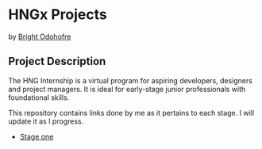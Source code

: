 # HNGx Projects

by [Bright Odohofre](https://twitter.com/B_Odohofre)

## Project Description

The HNG Internship is a virtual program for aspiring developers, designers and project managers. It is ideal for early-stage junior professionals with foundational skills.

This repository contains links done by me as it pertains to each stage. I will update it as I progress.

- [Stage one](https://odohofre.github.io/HNGX/stage-1/)
